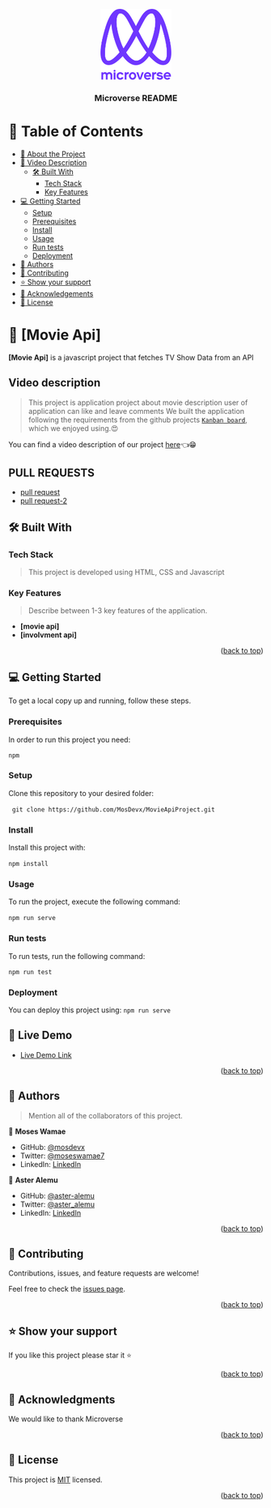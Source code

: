 <a name="readme-top"></a>

<!--
HOW TO USE:
This is an example of how you may give instructions on setting up your project locally.

Modify this file to match your project and remove sections that don't apply.

REQUIRED SECTIONS:
- Table of Contents
- About the Project
  - Built With
  - Live Demo
- Getting Started
- Authors
- Future Features
- Contributing
- Show your support
- Acknowledgements
- License

After you're finished please remove all the comments and instructions!
-->

<div align="center">

  <img src="murple_logo.png" alt="logo" width="140"  height="auto" />
  <br/>

  <h3><b>Microverse README</b></h3>

</div>

<!-- TABLE OF CONTENTS -->

# 📗 Table of Contents

- [📖 About the Project](#about-project)
- [🎦 Video Description](#video) 
  - [🛠 Built With](#built-with)
    - [Tech Stack](#tech-stack)
    - [Key Features](#key-features)
- [💻 Getting Started](#getting-started)
  - [Setup](#setup)
  - [Prerequisites](#prerequisites)
  - [Install](#install)
  - [Usage](#usage)
  - [Run tests](#run-tests)
  - [Deployment](#triangular_flag_on_post-deployment)
- [👥 Authors](#authors)
- [🤝 Contributing](#contributing)
- [⭐️ Show your support](#support)
- [🙏 Acknowledgements](#acknowledgements)
- [📝 License](#license)

<!-- PROJECT DESCRIPTION -->

# 📖 [Movie Api] <a name="about-project"></a>






**[Movie Api]** is a javascript project that fetches TV Show Data from an API
## Video description <a name="video"></a>
> This project is application project about movie description user of application can like and leave comments
We built the application following the requirements from the github projects [`Kanban board`](https://github.com/users/MosDevx/projects/7/views/1), which we enjoyed using.😍

You can find a video description of our project [here](https://drive.google.com/file/d/1lYn5ZpMWCQuchWO3vlzZeCiH40EyJXUX/view?usp=sharing)👈😁

## PULL REQUESTS
- [pull request](https://github.com/MosDevx/MovieApiProject/pull/24)
- [pull request-2](https://github.com/MosDevx/MovieApiProject/pull/23)

## 🛠 Built With <a name="built-with"></a>

### Tech Stack <a name="tech-stack"></a>

> This project is developed using HTML, CSS and Javascript

<!-- Features -->

### Key Features <a name="key-features"></a>

> Describe between 1-3 key features of the application.

- **[movie api]**
- **[involvment api]**

<p align="right">(<a href="#readme-top">back to top</a>)</p>

<!-- GETTING STARTED -->

## 💻 Getting Started <a name="getting-started"></a>

To get a local copy up and running, follow these steps.

### Prerequisites

In order to run this project you need:

```
npm
```

### Setup

Clone this repository to your desired folder:

` git clone https://github.com/MosDevx/MovieApiProject.git`

### Install

Install this project with:

`npm install`

### Usage

To run the project, execute the following command:

`npm run serve `

### Run tests

To run tests, run the following command:

```
npm run test
```

### Deployment

You can deploy this project using:
`npm run serve`

<!-- LIVE DEMO -->

## 🚀 Live Demo <a name="live-demo"></a>

- [Live Demo Link](https://mosdevx.github.io/MovieApiProject/dist/index.html)

<p align="right">(<a href="#readme-top">back to top</a>)</p>

<!-- AUTHORS -->

## 👥 Authors <a name="authors"></a>

> Mention all of the collaborators of this project.

👤 **Moses Wamae**

- GitHub: [@mosdevx](https://github.com/mosdevx)
- Twitter: [@moseswamae7](https://twitter.com/moseswamae7)
- LinkedIn: [LinkedIn](https://linkedin.com/in/moses-wamae-a13a67244)

👤 **Aster Alemu**

- GitHub: [@aster-alemu](https://github.com/aster-alemu)
- Twitter: [@aster_alemu](https://twitter.com/aster_alemu)
- LinkedIn: [LinkedIn](https://linkedin.com/in/asteralemu)

<p align="right">(<a href="#readme-top">back to top</a>)</p>

<!-- CONTRIBUTING -->

## 🤝 Contributing <a name="contributing"></a>

Contributions, issues, and feature requests are welcome!

Feel free to check the [issues page](https://github.com/MosDevx/MovieApiProject/issues).

<p align="right">(<a href="#readme-top">back to top</a>)</p>

## ⭐️ Show your support <a name="support"></a>

If you like this project please star it ⭐️

<p align="right">(<a href="#readme-top">back to top</a>)</p>

<!-- ACKNOWLEDGEMENTS -->

## 🙏 Acknowledgments <a name="acknowledgements"></a>

We would like to thank Microverse

<p align="right">(<a href="#readme-top">back to top</a>)</p>

<!-- LICENSE -->

## 📝 License <a name="license"></a>

This project is [MIT](./LICENSE) licensed.

<p align="right">(<a href="#readme-top">back to top</a>)</p>
